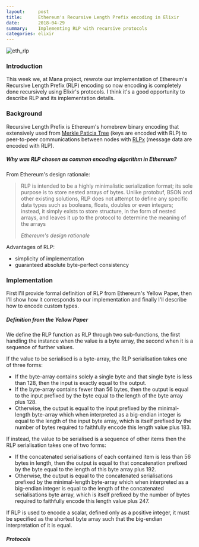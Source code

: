```yaml
---
layout:     post
title:      Ethereum's Recursive Length Prefix encoding in Elixir
date:       2018-04-29
summary:    Implementing RLP with recursive protocols
categories: elixir
---
```


![eth_rlp](https://i.imgur.com/63UR6fU.png)

### Introduction

This week we, at Mana project, rewrote our implementation of Ethereum's Recursive Length Prefix (RLP) encoding so now encoding is completely done recursively using Elixir's protocols. I think it's a good opportunity to describe RLP and its implementation details.

### Background

Recursive Length Prefix is Ethereum's homebrew binary encoding that extensively used from [Merkle Paticia Tree](https://github.com/ethereum/wiki/wiki/Patricia-Tree) (keys are encoded with RLP) to peer-to-peer communications between nodes with [RLPx](https://github.com/ethereum/devp2p/blob/master/rlpx.md) (message data are encoded with RLP).

##### Why was RLP chosen as common encoding algorithm in Ethereum?

From Ethereum's design rationale:

<blockquote>
  <p>
  RLP is intended to be a highly minimalistic serialization format; its sole purpose is to store nested arrays of bytes. Unlike protobuf, BSON and other existing solutions, RLP does not attempt to define any specific data types such as booleans, floats, doubles or even integers; instead, it simply exists to store structure, in the form of nested arrays, and leaves it up to the protocol to determine the meaning of the arrays
  </p>
  <footer><cite title="rationale">Ethereum's design rationale</cite></footer>
</blockquote>

Advantages of RLP:

- simplicity of implementation
- guaranteed absolute byte-perfect consistency

### Implementation

First I'll provide formal definition of RLP from Ethereum's Yellow Paper, then I'll show how it corresponds to our implementation and finally I'll describe how to encode custom types.

##### Definition from the Yellow Paper

We define the RLP function as RLP through two sub-functions, the first handling the instance when the value is a byte array, the second when it is a sequence of further values.

If the value to be serialised is a byte-array, the RLP serialisation takes one of three forms:
- If the byte-array contains solely a single byte and that single byte is less than 128, then the input is exactly equal
to the output.
- If the byte-array contains fewer than 56 bytes, then the output is equal to the input prefixed by the byte equal to
the length of the byte array plus 128.
- Otherwise, the output is equal to the input prefixed by the minimal-length byte-array which when interpreted as
a big-endian integer is equal to the length of the input byte array, which is itself prefixed by the number of bytes
required to faithfully encode this length value plus 183.

If instead, the value to be serialised is a sequence of other items then the RLP serialisation takes one of two forms:
- If the concatenated serialisations of each contained item is less than 56 bytes in length, then the output is equal
to that concatenation prefixed by the byte equal to the length of this byte array plus 192.
- Otherwise, the output is equal to the concatenated serialisations prefixed by the minimal-length byte-array which
when interpreted as a big-endian integer is equal to the length of the concatenated serialisations byte array, which
is itself prefixed by the number of bytes required to faithfully encode this length value plus 247.

If RLP is used to encode a scalar, defined only as a positive integer, it must be specified as the shortest byte array such that the big-endian interpretation of it is equal.

##### Protocols
